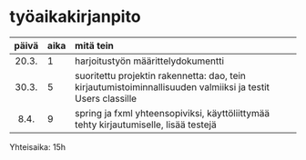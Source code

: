 # työaikakirjanpito

| päivä | aika | mitä tein  |
| :----:|:-----| :-----|
| 20.3. | 1   | harjoitustyön määrittelydokumentti |
| 30.3. | 5  | suoritettu projektin rakennetta: dao, tein kirjautumistoiminnallisuuden valmiiksi  ja testit Users classille|
| 8.4. | 9  | spring ja fxml yhteensopiviksi, käyttöliittymää tehty kirjautumiselle, lisää testejä |

Yhteisaika: 15h
